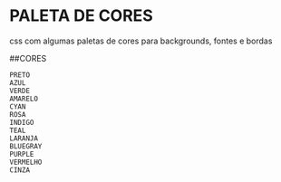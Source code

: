 # PALETA DE CORES
css com algumas paletas de cores para backgrounds, fontes e bordas

##CORES
```
PRETO
AZUL
VERDE
AMARELO
CYAN
ROSA
INDIGO
TEAL
LARANJA
BLUEGRAY
PURPLE
VERMELHO
CINZA
```
